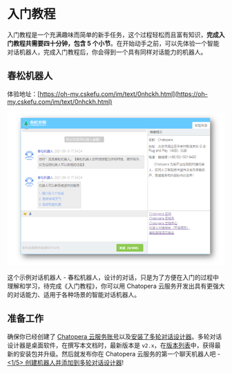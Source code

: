 # 入门教程

入门教程是一个充满趣味而简单的新手任务，这个过程轻松而且富有知识，**完成入门教程共需要四十分钟，包含 5 个小节**。在开始动手之前，可以先体验一个智能对话机器人，完成入门教程后，你会得到一个具有同样对话能力的机器人。

## 春松机器人

体验地址：[https://oh-my.cskefu.com/im/text/0nhckh.html](https://oh-my.cskefu.com/im/text/0nhckh.html)

![示例程序-春松机器人](../../../images/products/platform/screenshot-20210913-173454.png)

这个示例对话机器人 - 春松机器人，设计的对话，只是为了方便在入门的过程中理解和学习，待完成《入门教程》，你可以用 Chatopera 云服务开发出具有更强大的对话能力、适用于各种场景的智能对话机器人。

## 准备工作

确保你已经创建了 [Chatopera 云服务账号](https://docs.chatopera.com/products/chatbot-platform/howto-guides/account-mgr.html)以及[安装了多轮对话设计器](https://docs.chatopera.com/products/chatbot-platform/howto-guides/cde-install.html)。多轮对话设计器是桌面软件，在撰写本文档时，最新版本是 `v2.x`，在[版本列表](https://docs.chatopera.com/products/chatbot-platform/howto-guides/cde-install.html#安装)中，获得最新的安装包并升级。然后就发布你在 Chatopera 云服务的第一个聊天机器人吧 - [<1/5> 创建机器人并添加到多轮对话设计器](https://docs.chatopera.com/products/chatbot-platform/tutorials/1-create-bot.html)!
